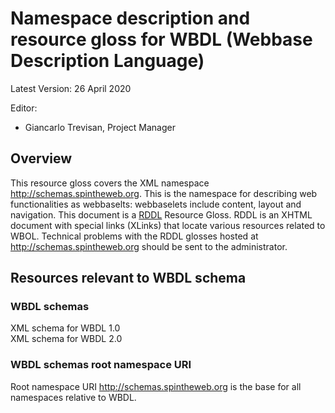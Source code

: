 # Namespace description and resource gloss for WBDL (Webbase Description Language) 
Latest Version: 26 April 2020 

Editor:
*	Giancarlo Trevisan, Project Manager

## Overview
This resource gloss covers the XML namespace http://schemas.spintheweb.org. This is the namespace for describing web functionalities as webbaselts: webbaselets include content, layout and navigation.
This document is a [RDDL](http://www.rddl.org/) Resource Gloss. RDDL is an XHTML document with special links (XLinks) that locate various resources related to WBOL. Technical problems with the RDDL glosses hosted at http://schemas.spintheweb.org should be sent to the administrator. 

## Resources relevant to WBDL schema 

### WBDL schemas
XML schema for WBDL 1.0<br />
XML schema for WBDL 2.0

### WBDL schemas root namespace URI
Root namespace URI http://schemas.spintheweb.org is the base for all namespaces relative to WBDL.  

